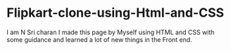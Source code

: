 # Flipkart-clone-using-Html-and-CSS
I am N Sri charan
I made this page by Myself using HTML and CSS with some guidance and learned a lot of new things in the Front end.
